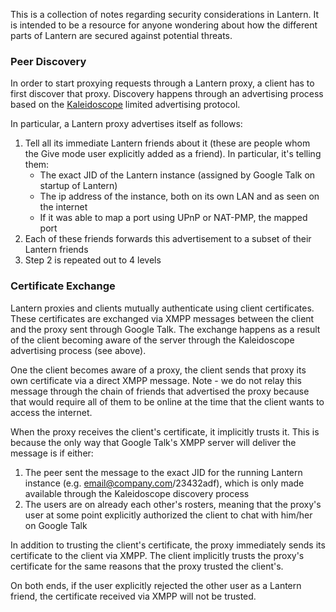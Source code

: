 This is a collection of notes regarding security considerations in Lantern.  It is intended to be a resource for anyone wondering about how the different parts of Lantern are secured against potential threats.

### Peer Discovery

In order to start proxying requests through a Lantern proxy, a client has to first discover that proxy.  Discovery happens through an advertising process based on the [Kaleidoscope](https://github.com/getlantern/kaleidoscope) limited advertising protocol.

In particular, a Lantern proxy advertises itself as follows:

  1. Tell all its immediate Lantern friends about it (these are people whom the Give mode user explicitly added as a friend).  In particular, it's telling them:
     * The exact JID of the Lantern instance (assigned by Google Talk on startup of Lantern)
     * The ip address of the instance, both on its own LAN and as seen on the internet
     * If it was able to map a port using UPnP or NAT-PMP, the mapped port
  2. Each of these friends forwards this advertisement to a subset of their Lantern friends     
  3. Step 2 is repeated out to 4 levels

### Certificate Exchange

Lantern proxies and clients mutually authenticate using client certificates.  These certificates are exchanged via XMPP messages between the client and the proxy sent through Google Talk.  The exchange happens as a result of the client becoming aware of the server through the Kaleidoscope advertising process (see above).

One the client becomes aware of a proxy, the client sends that proxy its own certificate via a direct XMPP message.  Note - we do not relay this message through the chain of friends that advertised the proxy because that would require all of them to be online at the time that the client wants to access the internet.

When the proxy receives the client's certificate, it implicitly trusts it.  This is because the only way that Google Talk's XMPP server will deliver the message is if either:
  
  1. The peer sent the message to the exact JID for the running Lantern instance (e.g. email@company.com/23432adf), which is only made available through the Kaleidoscope discovery process
  2. The users are on already each other's rosters, meaning that the proxy's user at some point explicitly authorized the client to chat with him/her on Google Talk

In addition to trusting the client's certificate, the proxy immediately sends its certificate to the client via XMPP.  The client implicitly trusts the proxy's certificate for the same reasons that the proxy trusted the client's.

On both ends, if the user explicitly rejected the other user as a Lantern friend, the certificate received via XMPP will not be trusted.